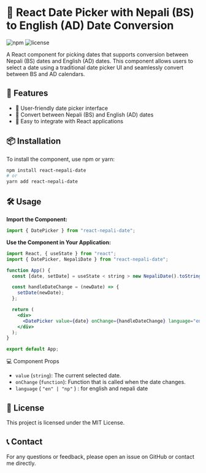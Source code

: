 # 📅 React Date Picker with Nepali (BS) to English (AD) Date Conversion

![npm](https://img.shields.io/npm/v/react-nepali-date)
![license](https://img.shields.io/github/license/yourusername/react-nepali-date)

A React component for picking dates that supports conversion between Nepali (BS) dates and English (AD) dates. This component allows users to select a date using a traditional date picker UI and seamlessly convert between BS and AD calendars.

## 🚀 Features

- 🎨 User-friendly date picker interface
- 🔄 Convert between Nepali (BS) and English (AD) dates
- 📅 Easy to integrate with React applications

## 📦 Installation

To install the component, use npm or yarn:

```bash
npm install react-nepali-date
# or
yarn add react-nepali-date
```

## 🛠️ Usage

**Import the Component:**

```jsx
import { DatePicker } from "react-nepali-date";
```

**Use the Component in Your Application:**

```jsx
import React, { useState } from "react";
import { DatePicker, NepaliDate } from "react-nepali-date";

function App() {
  const [date, setDate] = useState < string > new NepaliDate().toString();

  const handleDateChange = (newDate) => {
    setDate(newDate);
  };

  return (
    <div>
      <DatePicker value={date} onChange={handleDateChange} language="en" />
    </div>
  );
}

export default App;
```

💻 Component Props

- `value` (`string`): The current selected date.
- `onChange` (`function`): Function that is called when the date changes.
- `language` ( `"en" | "np"` ) : for english and nepali date

## 📄 License

This project is licensed under the MIT License.

## 📞 Contact

For any questions or feedback, please open an issue on GitHub or contact me directly.
